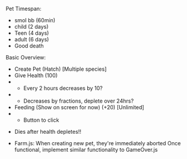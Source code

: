 Pet Timespan:

- smol bb (60min)
- child (2 days)
- Teen (4 days)
- adult (6 days)
- Good death

Basic Overview:

- Create Pet (Hatch) [Multiple species]
- Give Health (100)
- - Every 2 hours decreases by 10?
- - Decreases by fractions, deplete over 24hrs?
    <!-- - Give Happiness (100 or 5 smiles) -->
    <!-- - - Once happiness depleted, negative effects come into play -->
    <!-- - - Petting? -->
    <!-- - - Playing Games -->
    <!-- - - Poops more with low happiness -->
    <!-- - - Sickness/Medicine/Overeating -->
    <!-- - - Clean the poop? -->
- Feeding (Show on screen for now) (+20) [Unlimited]
- - Button to click
  <!-- - - Overfeeding? Can make sick. Make things go faster -->

 <!-- - Sleep? -->

- Dies after health depletes!!

 <!-- - Stats Module -->
 <!-- - - Age, Stuff -->

 <!-- HANDLE ERRORS AND PAGE DISPLAYS IF LOGGED OUT? -->

- Farm.js: When creating new pet, they're immediately aborted
  Once functional, implement similar functionality to GameOver.js

  <!-- Poop Function -->
  <!-- --Poop happens 2-3 hours after it is fed -->
  <!-- --If poop is on screen 2-3 hours, it becomes sick -->
  <!-- --If Unhappy(<50%), pet poops more (every hour or 30 minutes)-->
  <!-- todo: handle poop consistency? (poop count persists after cleaning) -->

  <!-- Sickness -->
  <!-- --If it's sick, it's health should deplete faster-->
  <!-- --Happiness should also deplete faster when sick -->
  <!-- --Gets sick when poop is not cleaned up or is present -->
  <!-- --Gets sick when overfed (health 125)-->
  <!-- --If given "Medicine", pet is healthy again -->
  <!-- ! error may be in hatched/egg state? (2nd error) -->
